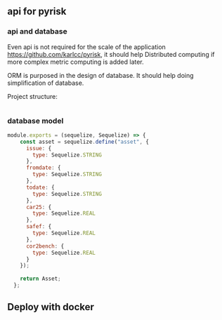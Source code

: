 ## api for pyrisk

### api and database
Even api is not required for the scale of the application https://github.com/karlcc/pyrisk, it should help Distributed computing if more complex metric computing is added later.

ORM is purposed in the design of database. It should help doing simplification of database.

Project structure:
```

```

### database model
```javascript
module.exports = (sequelize, Sequelize) => {
    const asset = sequelize.define("asset", {
      issue: {
        type: Sequelize.STRING
      },
      fromdate: {
        type: Sequelize.STRING
      },
      todate: {
        type: Sequelize.STRING
      },
      car25: {
        type: Sequelize.REAL
      },
      safef: {
        type: Sequelize.REAL
      },
      cor2bench: {
        type: Sequelize.REAL
      }
    });
  
    return Asset;
  };
```


## Deploy with docker